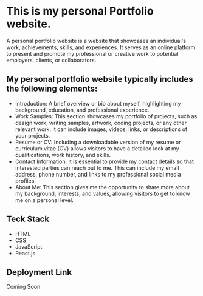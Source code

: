 # This is my personal Portfolio website.

A personal portfolio website is a website that showcases an individual's work, achievements, skills, and experiences. It serves as an online platform to present and promote my professional or creative work to potential employers, clients, or collaborators.

## My personal portfolio website typically includes the following elements:

<ul>
  <li>Introduction: A brief overview or bio about myself, highlighting my background, education, and professional experience.</li>
  <li>Work Samples: This section showcases my portfolio of projects, such as design work, writing samples, artwork, coding projects, or any other relevant work. It can include images, videos, links, or descriptions of your projects.</li>
  <li>Resume or CV: Including a downloadable version of my resume or curriculum vitae (CV) allows visitors to have a detailed look at my qualifications, work history, and skills.</li>
  <li>Contact Information: It is essential to provide my contact details so that interested parties can reach out to me. This can include my email address, phone number, and links to my professional social media profiles.</li>
  <li>About Me: This section gives me the opportunity to share more about my background, interests, and values, allowing visitors to get to know me on a personal level.</li>
</ul>

## Teck Stack

<ul>
  <li>HTML</li>
  <li>CSS</li>
  <li>JavaScript</li>
  <li>React.js</li>
</ul>

## Deployment Link

Coming Soon.
